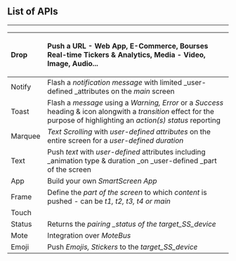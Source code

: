 ## List of APIs

---

| <p>Drop</p> | <p>Push a URL - Web App, E-Commerce, Bourses Real-time Tickers & Analytics, Media - Video, Image, Audio...</p> |
| :--- | :--- |
| Notify | Flash a _notification message_ with limited _user-defined _attributes on the _main_ screen |
| Toast | Flash a <i>message</i> using a <i>Warning, Error</i> or a <i>Success</i> heading & icon alongwith a <i>transition</i> effect for the purpose of highlighting an <i>action(s) status</i> reporting  |
| Marquee | _Text Scrolling_ with _user-defined attributes_ on the entire  screen for a _user-defined_ _duration_ |
| Text | Push _text_ with _user-defined_ attributes including _animation type & duration _on _user-defined _part of the screen |
| App | Build your own <i>SmartScreen App</i> |
| Frame | Define the _part of the screen_ to which _content_ is pushed - can be _t1, t2, t3, t4 or main_ |
| Touch |  |
| Status | Returns the _pairing \_status _of the_ target\_SS\_device_ |
| Mote | Integration over _MoteBus_ |
| Emoji | Push _Emojis, Stickers_ to the _target\_SS\_device_ |




